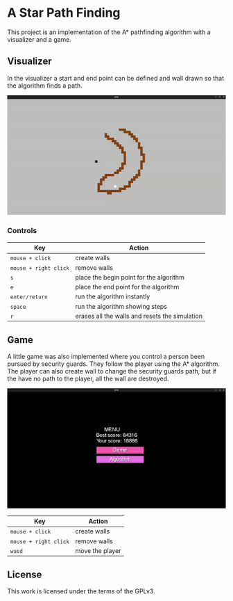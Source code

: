 # A Star Path Finding

This project is an implementation of the A* pathfinding
algorithm with a visualizer and a game.

## Visualizer

In the visualizer a start and end point can be defined and wall drawn so that
the algorithm finds a path.

<p align="center">
    <img src="images/algorithm.gif" alt="">
</p>

### Controls

| Key                   | Action                                         |
|-----------------------|------------------------------------------------|
| `mouse + click`       | create walls                                   |
| `mouse + right click` | remove walls                                   |
| `s`                   | place the begin point for the algorithm        |
| `e`                   | place the end point for the algorithm          |
| `enter/return`        | run the algorithm instantly                    |
| `space`               | run the algorithm showing steps                |
| `r`                   | erases all the walls and resets the simulation |


## Game

A little game was also implemented where you control a person been pursued by
security guards. They follow the player using the A* algorithm. The player can
also create wall to change the security guards path, but if the have no path to 
the player, all the wall are destroyed. 

<p align="center">
    <img src="images/game.gif" alt="">
</p>

| Key                   | Action                                         |
|-----------------------|------------------------------------------------|
| `mouse + click`       | create walls                                   |
| `mouse + right click` | remove walls                                   |
| `wasd`                | move the player                                |


## License

This work is licensed under the terms of the GPLv3.